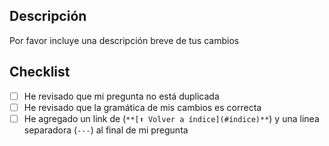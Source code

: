 ## Descripción

Por favor incluye una descripción breve de tus cambios

## Checklist

- [ ] He revisado que mi pregunta no está duplicada
- [ ] He revisado que la gramática de mis cambios es correcta
- [ ] He agregado un link de (`**[⬆ Volver a índice](#índice)**`) y una linea separadora (`---`) al final de mi pregunta
